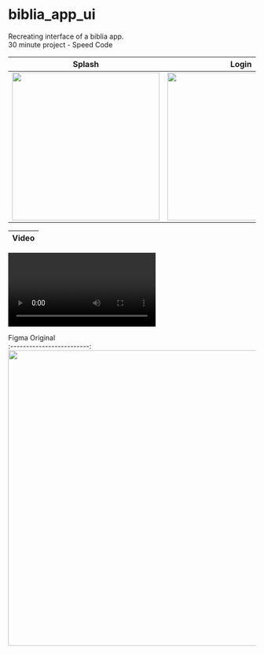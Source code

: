 # biblia_app_ui

Recreating interface of a biblia app.<br>
30 minute project - Speed Code

Splash                     |  Login                    
:-------------------------:|:-------------------------:
<img src="https://user-images.githubusercontent.com/54601019/132112056-4b27f3ba-438e-41d4-b2c6-e97b5d710e04.png" width="300"> |  <img src="https://user-images.githubusercontent.com/54601019/132112057-8792d609-f33f-4303-a2eb-45dcd83ff876.png" width="300"> | 

| Video 
|:-------------------------:

 <video src="https://user-images.githubusercontent.com/54601019/133908220-12af3538-a8a8-4c89-85e4-b6216f29f2b4.mov" width="300"> | 















Figma Original                       
:-------------------------:
<img src="https://user-images.githubusercontent.com/54601019/132112081-62f3591a-ebb6-47b7-bf11-2310be28726d.png" width="600"> 

